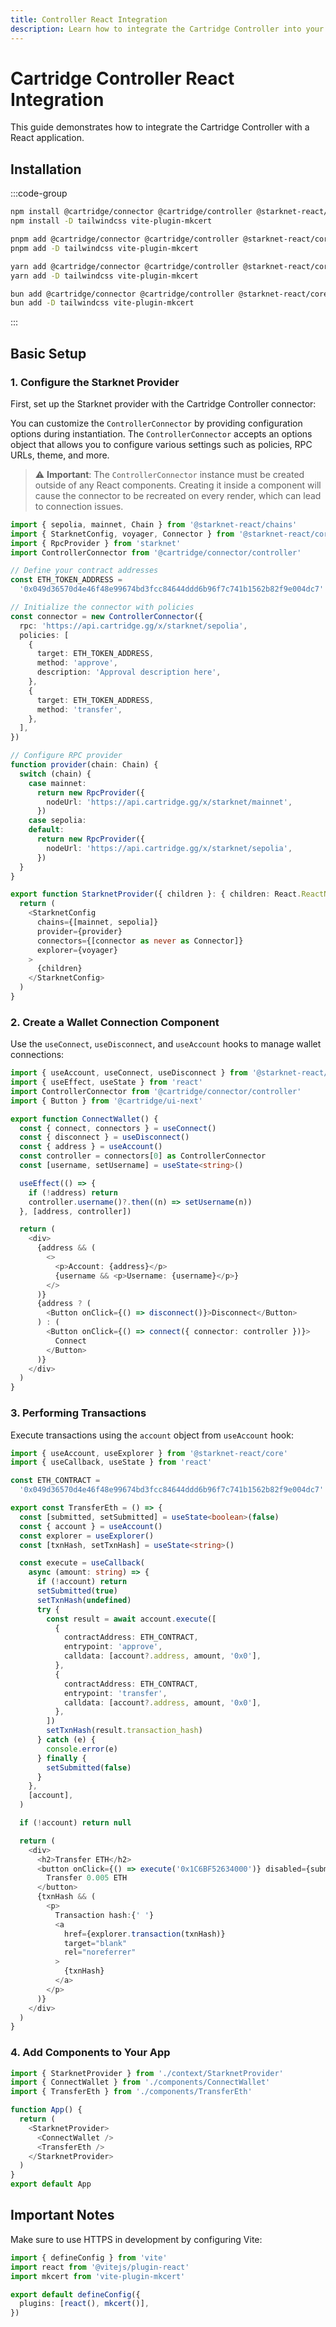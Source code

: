 ```yaml
---
title: Controller React Integration
description: Learn how to integrate the Cartridge Controller into your React application, including setup, configuration, and usage examples.
---
```


# Cartridge Controller React Integration

This guide demonstrates how to integrate the Cartridge Controller with a React application.

## Installation

:::code-group

```bash [npm]
npm install @cartridge/connector @cartridge/controller @starknet-react/core @starknet-react/chains starknet
npm install -D tailwindcss vite-plugin-mkcert
```

```bash [pnpm]
pnpm add @cartridge/connector @cartridge/controller @starknet-react/core @starknet-react/chains starknet
pnpm add -D tailwindcss vite-plugin-mkcert
```

```bash [yarn]
yarn add @cartridge/connector @cartridge/controller @starknet-react/core @starknet-react/chains starknet
yarn add -D tailwindcss vite-plugin-mkcert
```

```bash [bun]
bun add @cartridge/connector @cartridge/controller @starknet-react/core @starknet-react/chains starknet
bun add -D tailwindcss vite-plugin-mkcert
```

:::

## Basic Setup

### 1. Configure the Starknet Provider

First, set up the Starknet provider with the Cartridge Controller connector:

You can customize the `ControllerConnector` by providing configuration options
during instantiation. The `ControllerConnector` accepts an options object that
allows you to configure various settings such as policies, RPC URLs, theme, and
more.

> ⚠️ **Important**: The `ControllerConnector` instance must be created outside of any React components. Creating it inside a component will cause the connector to be recreated on every render, which can lead to connection issues.

```typescript
import { sepolia, mainnet, Chain } from '@starknet-react/chains'
import { StarknetConfig, voyager, Connector } from '@starknet-react/core'
import { RpcProvider } from 'starknet'
import ControllerConnector from '@cartridge/connector/controller'

// Define your contract addresses
const ETH_TOKEN_ADDRESS =
  '0x049d36570d4e46f48e99674bd3fcc84644ddd6b96f7c741b1562b82f9e004dc7'

// Initialize the connector with policies
const connector = new ControllerConnector({
  rpc: 'https://api.cartridge.gg/x/starknet/sepolia',
  policies: [
    {
      target: ETH_TOKEN_ADDRESS,
      method: 'approve',
      description: 'Approval description here',
    },
    {
      target: ETH_TOKEN_ADDRESS,
      method: 'transfer',
    },
  ],
})

// Configure RPC provider
function provider(chain: Chain) {
  switch (chain) {
    case mainnet:
      return new RpcProvider({
        nodeUrl: 'https://api.cartridge.gg/x/starknet/mainnet',
      })
    case sepolia:
    default:
      return new RpcProvider({
        nodeUrl: 'https://api.cartridge.gg/x/starknet/sepolia',
      })
  }
}

export function StarknetProvider({ children }: { children: React.ReactNode }) {
  return (
    <StarknetConfig
      chains={[mainnet, sepolia]}
      provider={provider}
      connectors={[connector as never as Connector]}
      explorer={voyager}
    >
      {children}
    </StarknetConfig>
  )
}
```

### 2. Create a Wallet Connection Component

Use the `useConnect`, `useDisconnect`, and `useAccount` hooks to manage wallet
connections:

```typescript
import { useAccount, useConnect, useDisconnect } from '@starknet-react/core'
import { useEffect, useState } from 'react'
import ControllerConnector from '@cartridge/connector/controller'
import { Button } from '@cartridge/ui-next'

export function ConnectWallet() {
  const { connect, connectors } = useConnect()
  const { disconnect } = useDisconnect()
  const { address } = useAccount()
  const controller = connectors[0] as ControllerConnector
  const [username, setUsername] = useState<string>()

  useEffect(() => {
    if (!address) return
    controller.username()?.then((n) => setUsername(n))
  }, [address, controller])

  return (
    <div>
      {address && (
        <>
          <p>Account: {address}</p>
          {username && <p>Username: {username}</p>}
        </>
      )}
      {address ? (
        <Button onClick={() => disconnect()}>Disconnect</Button>
      ) : (
        <Button onClick={() => connect({ connector: controller })}>
          Connect
        </Button>
      )}
    </div>
  )
}
```

### 3. Performing Transactions

Execute transactions using the `account` object from `useAccount` hook:

```typescript
import { useAccount, useExplorer } from '@starknet-react/core'
import { useCallback, useState } from 'react'

const ETH_CONTRACT =
  '0x049d36570d4e46f48e99674bd3fcc84644ddd6b96f7c741b1562b82f9e004dc7'

export const TransferEth = () => {
  const [submitted, setSubmitted] = useState<boolean>(false)
  const { account } = useAccount()
  const explorer = useExplorer()
  const [txnHash, setTxnHash] = useState<string>()

  const execute = useCallback(
    async (amount: string) => {
      if (!account) return
      setSubmitted(true)
      setTxnHash(undefined)
      try {
        const result = await account.execute([
          {
            contractAddress: ETH_CONTRACT,
            entrypoint: 'approve',
            calldata: [account?.address, amount, '0x0'],
          },
          {
            contractAddress: ETH_CONTRACT,
            entrypoint: 'transfer',
            calldata: [account?.address, amount, '0x0'],
          },
        ])
        setTxnHash(result.transaction_hash)
      } catch (e) {
        console.error(e)
      } finally {
        setSubmitted(false)
      }
    },
    [account],
  )

  if (!account) return null

  return (
    <div>
      <h2>Transfer ETH</h2>
      <button onClick={() => execute('0x1C6BF52634000')} disabled={submitted}>
        Transfer 0.005 ETH
      </button>
      {txnHash && (
        <p>
          Transaction hash:{' '}
          <a
            href={explorer.transaction(txnHash)}
            target="blank"
            rel="noreferrer"
          >
            {txnHash}
          </a>
        </p>
      )}
    </div>
  )
}
```

### 4. Add Components to Your App

```typescript
import { StarknetProvider } from './context/StarknetProvider'
import { ConnectWallet } from './components/ConnectWallet'
import { TransferEth } from './components/TransferEth'

function App() {
  return (
    <StarknetProvider>
      <ConnectWallet />
      <TransferEth />
    </StarknetProvider>
  )
}
export default App
```

## Important Notes

Make sure to use HTTPS in development by configuring Vite:

```typescript
import { defineConfig } from 'vite'
import react from '@vitejs/plugin-react'
import mkcert from 'vite-plugin-mkcert'

export default defineConfig({
  plugins: [react(), mkcert()],
})
```
